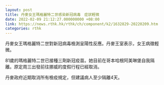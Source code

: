 ```yaml
---
layout: post
title: 丹麥女王瑪格麗特二世感染新冠病毒　症狀輕微
date: 2022-02-09 21:12:27.000000000 +08:00
link: https://news.rthk.hk/rthk/ch/component/k2/1632829-20220209.htm
categories: rthk
---
```


丹麥女王瑪格麗特二世對新冠病毒檢測呈陽性反應。丹麥王室表示，女王病徵輕微。

81歲的瑪格麗特二世已接種三劑新冠疫苗。她目前在哥本哈根阿美琳堡自我隔離。原定周三出發前往挪威的度假行程已經取消。

丹麥政府近期取消所有檢疫規定，但建議病人至少隔離4天。
